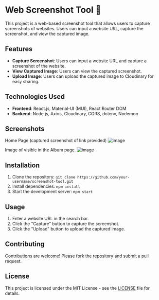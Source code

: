 # Web Screenshot Tool 📸

This project is a web-based screenshot tool that allows users to capture screenshots of websites. Users can input a website URL, capture the screenshot, and view the captured image.

## Features

- **Capture Screenshot**: Users can input a website URL and capture a screenshot of the website.
- **View Captured Image**: Users can view the captured screenshot.
- **Upload Image**: Users can upload the captured image to Cloudinary for easy sharing.

## Technologies Used

- **Frontend**: React.js, Material-UI (MUI), React Router DOM
- **Backend**: Node.js, Axios, Cloudinary, CORS, dotenv, Nodemon

## Screenshots

Home Page (captured screenshot of link provided) ![image](https://github.com/Syed1012/ScreenShotTool/assets/84576013/f47f54d6-379b-42cc-bfbd-68f3a6dca7fa)

Image of visible in the Album page. ![image](https://github.com/Syed1012/ScreenShotTool/assets/84576013/3f7e15d7-ae2c-4fa6-b62b-e5844c34f92d)



## Installation

1. Clone the repository: `git clone https://github.com/your-username/screenshot-tool.git`
2. Install dependencies: `npm install`
3. Start the development server: `npm start`

## Usage

1. Enter a website URL in the search bar.
2. Click the "Capture" button to capture the screenshot.
3. Click the "Upload" button to upload the captured image.

## Contributing

Contributions are welcome! Please fork the repository and submit a pull request.

## License

This project is licensed under the MIT License - see the [LICENSE](LICENSE) file for details.

